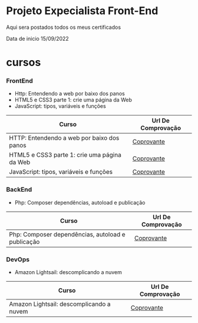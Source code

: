 # Projeto Expecialista Front-End
Aqui sera postados todos os meus certificados

Data de inicio 15/09/2022


# cursos

### FrontEnd


* Http: Entendendo a web por baixo dos panos
* HTML5 e CSS3 parte 1: crie uma página da Web
* JavaScript: tipos, variáveis e funções

 Curso | Url De Comprovação 
 --- | ---
HTTP: Entendendo a web por baixo dos panos   | <a href="https://cursos.alura.com.br/certificate/987408cf-ca6d-471a-b45c-088dfe123b77">Coprovante</a>
HTML5 e CSS3 parte 1: crie uma página da Web | <a href="https://cursos.alura.com.br/certificate/58f2de94-8361-4d3f-884f-739404f8115d">Coprovante</a>
JavaScript: tipos, variáveis e funções  | <a href="https://cursos.alura.com.br/certificate/c53c3eca-e374-4dc9-a2ff-519c672eb737">Coprovante</a>



### BackEnd

* Php: Composer dependências, autoload e publicação

 Curso | Url De Comprovação 
 --- | ---
Php: Composer dependências, autoload e publicação  | <a href="https://cursos.alura.com.br/certificate/cd539893-f27e-47b0-ae6e-01aa43662938">Coprovante</a>


### DevOps

* Amazon Lightsail: descomplicando a nuvem

 Curso | Url De Comprovação 
 --- | ---
Amazon Lightsail: descomplicando a nuvem | <a href="https://cursos.alura.com.br/certificate/9d00a281-56a9-40a6-a86a-b8ff934fea75">Coprovante</a>








